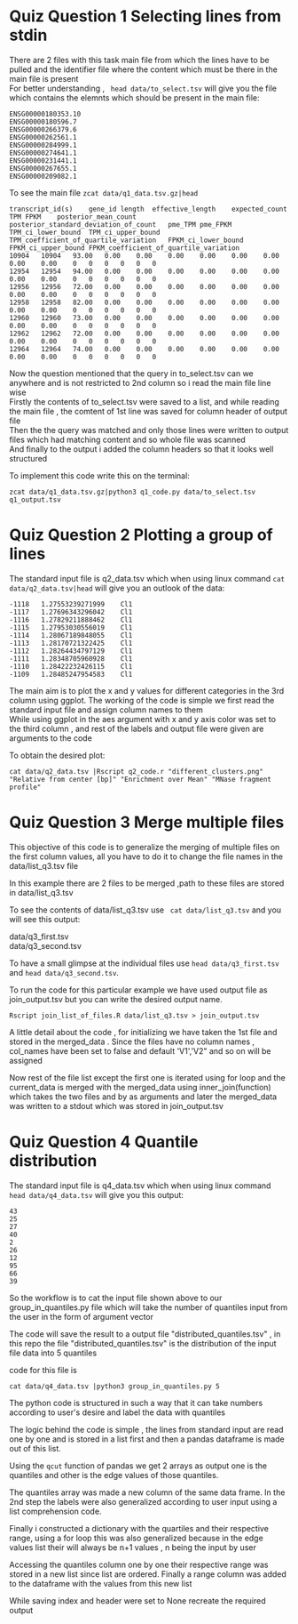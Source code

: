 # Quiz Question 1 Selecting lines from stdin

There are 2 files with this task main file from which the lines have to be pulled and the identifier file where the content which must be there in the main file is present<br>
For better understanding , ``` head data/to_select.tsv``` will give you the file which contains the elemnts which should be present in the main file:<br>
```
ENSG00000180353.10
ENSG00000180596.7
ENSG00000266379.6
ENSG00000262561.1
ENSG00000284999.1
ENSG00000274641.1
ENSG00000231441.1
ENSG00000267655.1
ENSG00000209082.1
```
To see the main file ```zcat data/q1_data.tsv.gz|head```<br>
```
transcript_id(s)	gene_id	length	effective_length	expected_count	TPM	FPKM	posterior_mean_count	posterior_standard_deviation_of_count	pme_TPM	pme_FPKM	TPM_ci_lower_bound	TPM_ci_upper_bound	TPM_coefficient_of_quartile_variation	FPKM_ci_lower_bound	FPKM_ci_upper_bound	FPKM_coefficient_of_quartile_variation
10904	10904	93.00	0.00	0.00	0.00	0.00	0.00	0.00	0.00	0.00	0	0	0	0	0	0
12954	12954	94.00	0.00	0.00	0.00	0.00	0.00	0.00	0.00	0.00	0	0	0	0	0	0
12956	12956	72.00	0.00	0.00	0.00	0.00	0.00	0.00	0.00	0.00	0	0	0	0	0	0
12958	12958	82.00	0.00	0.00	0.00	0.00	0.00	0.00	0.00	0.00	0	0	0	0	0	0
12960	12960	73.00	0.00	0.00	0.00	0.00	0.00	0.00	0.00	0.00	0	0	0	0	0	0
12962	12962	72.00	0.00	0.00	0.00	0.00	0.00	0.00	0.00	0.00	0	0	0	0	0	0
12964	12964	74.00	0.00	0.00	0.00	0.00	0.00	0.00	0.00	0.00	0	0	0	0	0	0
```
Now the question mentioned that the query in to_select.tsv can we anywhere and is not restricted to 2nd column so i read the main file line wise<br>
Firstly the contents of to_select.tsv were saved to a list, and while reading the main file , the comtent of 1st line was saved for column header of output file<br>
Then the the query was matched and only those lines were written to output files which had matching content and so whole file was scanned<br>
And finally to the output i added the column headers so that it looks well structured<br>

To implement this code write this on the terminal:

```
zcat data/q1_data.tsv.gz|python3 q1_code.py data/to_select.tsv q1_output.tsv
```

# Quiz Question 2 Plotting a group of lines

The standard input file is q2_data.tsv which when using linux command ```cat data/q2_data.tsv|head``` will give you an outlook of the data:<br>
```
-1118	1.27553239271999	Cl1
-1117	1.27696343296042	Cl1
-1116	1.27829211888462	Cl1
-1115	1.27953030556019	Cl1
-1114	1.28067189848055	Cl1
-1113	1.28170721322425	Cl1
-1112	1.28264434797129	Cl1
-1111	1.28348705960928	Cl1
-1110	1.28422232426115	Cl1
-1109	1.28485247954583	Cl1
```
The main aim is to plot the x and y values for different categories in the 3rd column using ggplot. The working of the code is simple we first read the standard input file and assign column names to them<br>
While using ggplot in the aes argument with x and y axis color was set to the third column , and rest of the labels and output file were given are arguments to the code

To obtain the desired plot:

```
cat data/q2_data.tsv |Rscript q2_code.r "different_clusters.png" "Relative from center [bp]" "Enrichment over Mean" "MNase fragment profile"
```

# Quiz Question 3 Merge multiple files
This objective of this code is to generalize the merging of multiple files on the first column values, all you have to do it to change the file names in the data/list_q3.tsv file<br>

In this example there are 2 files to be merged ,path to these files are stored in data/list_q3.tsv<br>

To see the contents of data/list_q3.tsv use ``` cat data/list_q3.tsv``` and you will see this output:<br>

data/q3_first.tsv<br>
data/q3_second.tsv<br>

To have a small glimpse at the individual files use ```head data/q3_first.tsv``` and ```head data/q3_second.tsv```.<br>

To run the code for this particular example we have used output file as join_output.tsv but you can write the desired output name.<br>

``` 
Rscript join_list_of_files.R data/list_q3.tsv > join_output.tsv
```

A little detail about the code , for initializing we have taken the 1st file and stored in the merged_data . Since the files have no column names , col_names have been set to false and default 'V1','V2" and so on will be assigned<br>

Now rest of the file list except the first one is iterated using for loop and the current_data is merged with the merged_data using inner_join(function) which takes the two files and by as arguments and later the merged_data was written to a stdout which was stored in join_output.tsv<br>


# Quiz Question 4 Quantile distribution

The standard input file is q4_data.tsv which when using linux command ```head data/q4_data.tsv``` will give you this output:<br>
```
43
25
27
40
2
26
12
95
66
39
```
So the workflow is to cat the input file shown above to our group_in_quantiles.py file which will take the number of quantiles input from the user in the form of argument vector<br>


The code will save the result to a output file "distributed_quantiles.tsv" , in this repo the file "distributed_quantiles.tsv" is the distribution of the input file data into 5 quantiles<br>

code for this file is 

```
cat data/q4_data.tsv |python3 group_in_quantiles.py 5
```
The python code is structured in such a way that it can take numbers according to user's desire and label the data with quantiles <br>

The logic behind the code is simple , the lines from standard input are read one by one and is stored in a list first and then a pandas dataframe is made out of this list.<br>

Using the ```qcut``` function of pandas we get 2 arrays as output one is the quantiles and other is the edge values of those quantiles.<br>

The quantiles array was made a new column of the same data frame. In the 2nd step the labels were also generalized according to user input using a list comprehension code.<br>

Finally i constructed a dictionary with the quartiles and their respective range, using a for loop this was also generalized because in the edge values list their will always be n+1 values , n being the input by user<br>

Accessing the quantiles column one by one their respective range was stored in a new list since list are ordered. Finally a range column was added to the dataframe with the values from this new list<br>

While saving index and header were set to None recreate the required output
